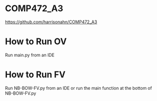 # COMP472_A3
https://github.com/harrisonahn/COMP472_A3

# How to Run OV
Run main.py from an IDE

# How to Run FV
Run NB-BOW-FV.py from an IDE or run the main function at the bottom of NB-BOW-FV.py
